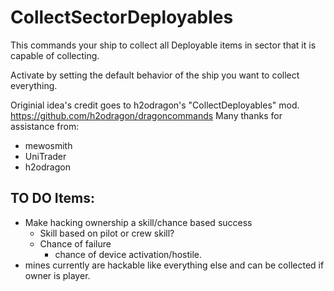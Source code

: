 # CollectSectorDeployables
This commands your ship to collect all Deployable items in sector that it is capable of collecting.

Activate by setting the default behavior of the ship you want to collect everything.

Originial idea's credit goes to h2odragon's "CollectDeployables" mod. https://github.com/h2odragon/dragoncommands
Many thanks for assistance from:
- mewosmith
- UniTrader
- h2odragon


## TO DO Items:
  - Make hacking ownership a skill/chance based success
    - Skill based on pilot or crew skill?
    - Chance of failure
      - chance of device activation/hostile.
  - mines currently are hackable like everything else and can be collected if owner is player.
  
    

